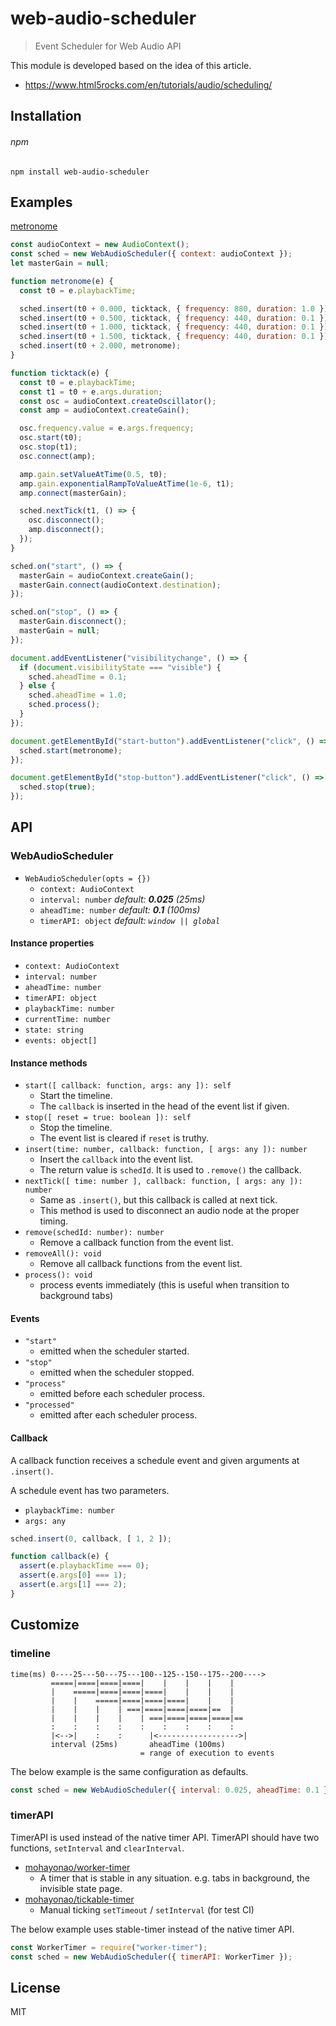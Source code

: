 # web-audio-scheduler

> Event Scheduler for Web Audio API

This module is developed based on the idea of this article.

 - https://www.html5rocks.com/en/tutorials/audio/scheduling/

## Installation

###### npm

```
npm install web-audio-scheduler
```

## Examples

[metronome](https://mohayonao.github.io/web-audio-scheduler/)

```js
const audioContext = new AudioContext();
const sched = new WebAudioScheduler({ context: audioContext });
let masterGain = null;

function metronome(e) {
  const t0 = e.playbackTime;

  sched.insert(t0 + 0.000, ticktack, { frequency: 880, duration: 1.0 });
  sched.insert(t0 + 0.500, ticktack, { frequency: 440, duration: 0.1 });
  sched.insert(t0 + 1.000, ticktack, { frequency: 440, duration: 0.1 });
  sched.insert(t0 + 1.500, ticktack, { frequency: 440, duration: 0.1 });
  sched.insert(t0 + 2.000, metronome);
}

function ticktack(e) {
  const t0 = e.playbackTime;
  const t1 = t0 + e.args.duration;
  const osc = audioContext.createOscillator();
  const amp = audioContext.createGain();

  osc.frequency.value = e.args.frequency;
  osc.start(t0);
  osc.stop(t1);
  osc.connect(amp);

  amp.gain.setValueAtTime(0.5, t0);
  amp.gain.exponentialRampToValueAtTime(1e-6, t1);
  amp.connect(masterGain);

  sched.nextTick(t1, () => {
    osc.disconnect();
    amp.disconnect();
  });
}

sched.on("start", () => {
  masterGain = audioContext.createGain();
  masterGain.connect(audioContext.destination);
});

sched.on("stop", () => {
  masterGain.disconnect();
  masterGain = null;
});

document.addEventListener("visibilitychange", () => {
  if (document.visibilityState === "visible") {
    sched.aheadTime = 0.1;
  } else {
    sched.aheadTime = 1.0;
    sched.process();
  }
});

document.getElementById("start-button").addEventListener("click", () => {
  sched.start(metronome);  
});

document.getElementById("stop-button").addEventListener("click", () => {
  sched.stop(true);
});
```

## API
### WebAudioScheduler
- `WebAudioScheduler(opts = {})`
  - `context: AudioContext`
  - `interval: number` _default: **0.025** (25ms)_
  - `aheadTime: number` _default: **0.1** (100ms)_
  - `timerAPI: object` _default: `window || global`_

#### Instance properties
- `context: AudioContext`
- `interval: number`
- `aheadTime: number`
- `timerAPI: object`
- `playbackTime: number`
- `currentTime: number`
- `state: string`
- `events: object[]`

#### Instance methods
- `start([ callback: function, args: any ]): self`
  - Start the timeline.
  - The `callback` is inserted in the head of the event list if given.
- `stop([ reset = true: boolean ]): self`
  - Stop the timeline.
  - The event list is cleared if `reset` is truthy.
- `insert(time: number, callback: function, [ args: any ]): number`
  - Insert the `callback` into the event list.
  - The return value is `schedId`. It is used to `.remove()` the callback.
- `nextTick([ time: number ], callback: function, [ args: any ]): number`
  - Same as `.insert()`, but this callback is called at next tick.
  - This method is used to disconnect an audio node at the proper timing.
- `remove(schedId: number): number`
  - Remove a callback function from the event list.
- `removeAll(): void`
  - Remove all callback functions from the event list.
- `process(): void`
  - process events immediately (this is useful when transition to background tabs)

#### Events
- `"start"`
  - emitted when the scheduler started.
- `"stop"`
  - emitted when the scheduler stopped.
- `"process"`
  - emitted before each scheduler process.
- `"processed"`
  - emitted after each scheduler process.

#### Callback
A callback function receives a schedule event and given arguments at `.insert()`.

A schedule event has two parameters.

  - `playbackTime: number`
  - `args: any`

```js
sched.insert(0, callback, [ 1, 2 ]);

function callback(e) {
  assert(e.playbackTime === 0);
  assert(e.args[0] === 1);
  assert(e.args[1] === 2);
}
```

## Customize

### timeline

```
time(ms) 0----25---50---75---100--125--150--175--200---->
         =====|====|====|====|    |    |    |    |
         |    =====|====|====|====|    |    |    |
         |    |    =====|====|====|====|    |    |
         |    |    |    | ===|====|====|====|==  |
         |    |    |    |    | ===|====|====|====|==
         :    :    :    :    :    :    :    :    :
         |<-->|    :    :      |<------------------>|
         interval (25ms)       aheadTime (100ms)
                             = range of execution to events
```

The below example is the same configuration as defaults.

```js
const sched = new WebAudioScheduler({ interval: 0.025, aheadTime: 0.1 });
```

### timerAPI

TimerAPI is used instead of the native timer API. TimerAPI should have two functions, `setInterval` and `clearInterval`.

- [mohayonao/worker-timer](https://github.com/mohayonao/worker-timer)
  - A timer that is stable in any situation. e.g. tabs in background, the invisible state page.
- [mohayonao/tickable-timer](https://github.com/mohayonao/tickable-timer)
  - Manual ticking `setTimeout` / `setInterval` (for test CI)

The below example uses stable-timer instead of the native timer API.

```js
const WorkerTimer = require("worker-timer");
const sched = new WebAudioScheduler({ timerAPI: WorkerTimer });
```

## License

MIT